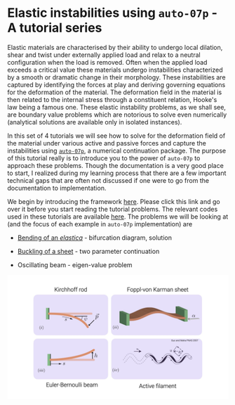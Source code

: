 # Elastic instabilities using `auto-07p` - A tutorial series

Elastic materials are characterised by their ability to undergo local dilation, shear and twist under externally applied load and relax to a neutral configuration when the load is removed. Often when the applied load exceeds a critical value these materials undergo instabilities characterized by a smooth or dramatic change in their morphology. These instabilities are captured by identifying the forces at play and deriving governing equations for the deformation of the
material. The deformation field in the material is then related to the internal stress through a constituent relation, Hooke's law being a famous one. These elastic instability problems, as we shall see, are boundary value problems which are notorious to solve even numerically (analytical solutions are available only in isolated instances).

In this set of 4 tutorials we will see how to solve for the deformation field of the material under various active and passive forces and capture the instabilities using [`auto-07p`](https://github.com/auto-07p/auto-07p),
a numerical continuation package. The purpose of this tutorial really is to introduce you to the power of `auto-07p` to approach these problems. Though the documentation is a very good place to start, I realized during my learning process that there are a few important technical gaps that are often not discussed if one were to go from the documentation to implementation.

We begin by introducing the framework [here](./autoFw.html). Please click this link and go over it before you start reading the tutorial problems. The relevant codes used in these tutorials are available [here](https://github.com/sgangaprasath/autoTutorial). The problems we will be looking at (and the focus of each example in `auto-07p` implementation) are

* [Bending of an *elastica*](https://sgangaprasath.github.io/elastica.html) - bifurcation diagram, solution

* [Buckling of a sheet](https://sgangaprasath.github.io/fvk.html) - two parameter continuation

* Oscillating beam - eigen-value problem

![Tutorial Cover](./figs/cover.jpeg)